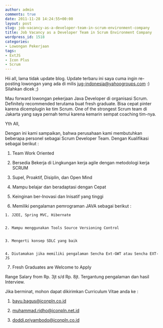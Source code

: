 ```yaml
---
author: admin
comments: true
date: 2011-11-28 14:24:55+00:00
layout: post
slug: job-vacancy-as-a-developer-team-in-scrum-environment-company
title: Job Vacancy as a Developer Team in Scrum Environment Company
wordpress_id: 1518
categories:
- Lowongan Pekerjaan
tags:
- ExtJS
- Icon Plus
- Scrum
---
```


Hii all, lama tidak update blog. Update terbaru ini saya cuma ingin re-posting lowongan yang ada di milis jug-indonesia@yahoogroups.com :) Silahkan dicek ;)

Mau forward lowongan pekerjaan Java Developer di organisasi Scrum. Definitely recommended terutama buat fresh graduate. Bisa cepat pinter karena dicemplugin ke tim Scrum. One of the strongest Scrum team di Jakarta yang saya pernah temui karena kemarin sempat coaching tim-nya.

Yth All,

Dengan ini kami sampaikan, bahwa perusahaan kami membutuhkan beberapa personel sebagai Scrum Developer Team. 
Dengan Kualifikasi sebagai berikut :




  1. Team Work Oriented


  2. Bersedia Bekerja di Lingkungan kerja agile dengan metodologi kerja SCRUM


  3. Supel, Proaktif, Disiplin, dan Open Mind


  4. Mampu belajar dan beradaptasi dengan Cepat


  5. Keinginan ber-Inovasi dan Inisatif yang tinggi


  6. Memiliki pengalaman pemrograman JAVA sebagai berikut :

   
    1. J2EE, Spring MVC, Hibernate

   
    2. Mampu menggunakan Tools Source Versioning Control

   
    3. Mengerti konsep SDLC yang baik

   
    4. Diutamakan jika memiliki pengalaman Sencha Ext-GWT atau Sencha EXT-JS




  7. Fresh Graduates are Welcome to Apply


Range Salary from Rp. 3jt s/d Rp. 8jt. Tergantung pengalaman dan hasil Interview.

Jika berminat, mohon dapat dikirimkan Curriculum Vitae anda ke :


  1. bayu.bagus@iconpln.co.id


  2. muhammad.ridho@iconpln.net.id


  3. doddi.priyambodo@iconpln.co.id


